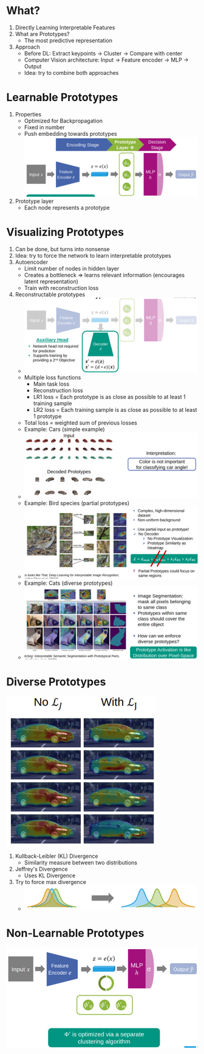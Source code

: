 # What?
1. Directly Learning Interpretable Features
1. What are Prototypes?
    -  The most predictive representation
1. Approach
    - Before DL: Extract keypoints -> Cluster -> Compare with center
    - Computer Vision architecture: Input -> Feature encoder -> MLP -> Output
    - Idea: try to combine both approaches



# Learnable Prototypes
1. Properties
    - Optimized for Backpropagation
    - Fixed in number
    - Push embedding towards prototypes
![image](images/learnable_prototype_architecture.png)
1. Prototype layer
    - Each node represents a prototype



# Visualizing Prototypes
1. Can be done, but turns into nonsense
1. Idea: try to force the network to learn interpretable prototypes
1. Autoencoder
    - Limit number of nodes in hidden layer
    - Creates a bottleneck => learns relevant information (encourages latent representation)
    - Train with reconstruction loss
1. Reconstructable prototypes
    - ![image](images/reconstructable_prototypes.png)
    - Multiple loss functions
        * Main task loss
        * Reconstruction loss
        * LR1 loss = Each prototype is as close as possible to at least 1 training sample
        * LR2 loss = Each training sample is as close as possible to at least 1 prototype
    - Total loss = weighted sum of previous losses
    - Example: Cars (simple example)
    - ![image](images/prototypes_cars.png)
    - Example: Bird species (partial prototypes)
    - ![image](images/prototypes_birds.png)
    - Example: Cats (diverse prototypes)
    - ![image](images/prototypes_cats.png)



# Diverse Prototypes
![image](images/diverse_prototypes.png)
1. Kullback-Leibler (KL) Divergence
    - Similarity measure between two distributions
1. Jeffrey's Divergence
    - Uses KL Divergence
1. Try to force max divergence
    - ![image](images/max_divergence.png)



# Non-Learnable Prototypes
![image](images/non_learnable_prototype_architecture.png)
